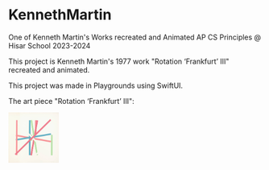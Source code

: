 # KennethMartin
One of Kenneth Martin's Works recreated and Animated AP CS Principles @ Hisar School 2023-2024

This project is Kenneth Martin's 1977 work "Rotation ‘Frankfurt’ III" recreated and animated.

This project was made in Playgrounds using SwiftUI.

The art piece "Rotation ‘Frankfurt’ III":


<img src="https://github.com/BerkGozek/KennethMartin/blob/d66ac77da9f5b4d780450f8b3ab475d455f1daa6/Screenshots/KM_RF3.jpg" alt="KM_RF3" style="max-width: 100%; max-height: 100px;">


